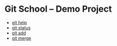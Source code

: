 # Git School – Demo Project

* [git help](./docs/git-help.md)
* [git status](./docs/git-status.md)
* [git add](./docs/git-add.md)
* [git merge](./docs/git-merge.md)
